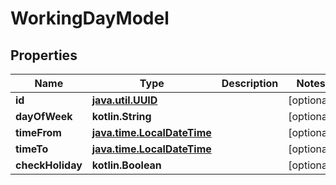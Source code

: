 
# WorkingDayModel

## Properties
Name | Type | Description | Notes
------------ | ------------- | ------------- | -------------
**id** | [**java.util.UUID**](java.util.UUID.md) |  |  [optional]
**dayOfWeek** | **kotlin.String** |  |  [optional]
**timeFrom** | [**java.time.LocalDateTime**](java.time.OffsetDateTime.md) |  |  [optional]
**timeTo** | [**java.time.LocalDateTime**](java.time.OffsetDateTime.md) |  |  [optional]
**checkHoliday** | **kotlin.Boolean** |  |  [optional]



